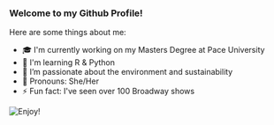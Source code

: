 ### Welcome to my Github Profile!


Here are some things about me:

- 🎓 I'm currently working on my Masters Degree at Pace University
- 🐍 I'm learning R & Python
- 🌱 I’m passionate about the environment and sustainability
- 💃 Pronouns: She/Her
- ⚡ Fun fact: I've seen over 100 Broadway shows

![Enjoy!](https://media.giphy.com/media/31wVvW0sOur7O/giphy.gif?cid=ecf05e47mmzvvecp2w7phcdrxy87c5fwjw6o9osnfoda6fc2&rid=giphy.gif&ct=g)
